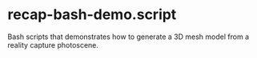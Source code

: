 # recap-bash-demo.script
Bash scripts that demonstrates how to generate a 3D mesh model from a reality capture photoscene.
